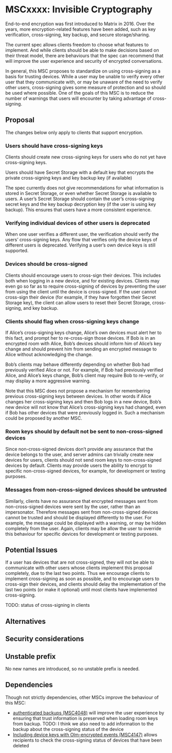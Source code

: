 # MSCxxxx: Invisible Cryptography

End-to-end encryption was first introduced to Matrix in 2016. Over the years,
more encryption-related features have been added, such as key verification,
cross-signing, key backup, and secure storage/sharing.

The current spec allows clients freedom to choose what features to implement.
And while clients should be able to make decisions based on their threat model,
there are behaviours that the spec can recommend that will improve the user
experience and security of encrypted conversations.

In general, this MSC proposes to standardize on using cross-signing as a basis
for trusting devices.  While a user may be unable to verify every other user
that they communicate with, or may be unaware of the need to verify other
users, cross-signing gives some measure of protection and so should be used
where possible.  One of the goals of this MSC is to reduce the number of
warnings that users will encounter by taking advantage of cross-signing.

## Proposal

The changes below only apply to clients that support encryption.

### Users should have cross-signing keys

Clients should create new cross-signing keys for users who do not yet have
cross-signing keys.

Users should have Secret Storage with a default key that encrypts the private
cross-signing keys and key backup key (if available)

The spec currently does not give recommendations for what information is stored
in Secret Storage, or even whether Secret Storage is available to users.  A
user’s Secret Storage should contain the user’s cross-signing secret keys and
the key backup decryption key (if the user is using key backup).  This ensures
that users have a more consistent experience.

### Verifying individual devices of other users is deprecated

When one user verifies a different user, the verification should verify the
users’ cross-signing keys.  Any flow that verifies only the device keys of
different users is deprecated.  Verifying a user’s own device keys is still
supported.

### Devices should be cross-signed

Clients should encourage users to cross-sign their devices.  This includes both
when logging in a new device, and for existing devices.  Clients may even go so
far as to require cross-signing of devices by preventing the user from using
the client until the device is cross-signed.  If the user cannot cross-sign
their device (for example, if they have forgotten their Secret Storage key),
the client can allow users to reset their Secret Storage, cross-signing, and
key backup.

### Clients should flag when cross-signing keys change

If Alice’s cross-signing keys change, Alice’s own devices must alert her to
this fact, and prompt her to re-cross-sign those devices.  If Bob is in an
encrypted room with Alice, Bob’s devices should inform him of Alice’s key
change and should prevent him from sending an encrypted message to Alice
without acknowledging the change.

Bob’s clients may behave differently depending on whether Bob had previously
verified Alice or not.  For example, if Bob had previously verified Alice, and
Alice’s keys change, Bob’s client may require Bob to re-verify, or may display
a more aggressive warning.

Note that this MSC does not propose a mechanism for remembering previous
cross-signing keys between devices. In other words if Alice changes her
cross-signing keys and then Bob logs in a new device, Bob’s new device will not
know that Alice’s cross-signing keys had changed, even if Bob has other devices
that were previously logged in. Such a mechanism could be proposed by another
MSC.

### Room keys should by default not be sent to non-cross-signed devices

Since non-cross-signed devices don’t provide any assurance that the device
belongs to the user, and server admins can trivially create new devices for
users, clients should not send room keys to non-cross-signed devices by
default. Clients may provide users the ability to encrypt to specific
non-cross-signed devices, for example, for development or testing purposes.

### Messages from non-cross-signed devices should be untrusted

Similarly, clients have no assurance that encrypted messages sent from
non-cross-signed devices were sent by the user, rather than an
impersonator. Therefore messages sent from non-cross-signed devices cannot be
trusted and should be displayed differently to the user. For example, the
message could be displayed with a warning, or may be hidden completely from the
user. Again, clients may be allow the user to override this behaviour for
specific devices for development or testing purposes.

## Potential Issues

If a user has devices that are not cross-signed, they will not be able to
communicate with other users whose clients implement this proposal completely,
due to the last two points.  Thus we encourage clients to implement
cross-signing as soon as possible, and to encourage users to cross-sign their
devices, and clients should delay the implementation of the last two points (or
make it optional) until most clients have implemented cross-signing.

TODO: status of cross-signing in clients

## Alternatives

## Security considerations

## Unstable prefix

No new names are introduced, so no unstable prefix is needed.

## Dependencies

Though not strictly dependencies, other MSCs improve the behaviour of this MSC:
- [authenticated backups
  (MSC4048)](https://github.com/matrix-org/matrix-spec-proposals/pull/4048)
  will improve the user experience by ensuring that trust information is
  preserved when loading room keys from backup.  TODO: I think we also need to
  add information to the backup about the cross-signing status of the device
- [Including device keys with Olm-encrypted events
  (MSC4147)](https://github.com/matrix-org/matrix-spec-proposals/pull/4147)
  allows recipients to check the cross-signing status of devices that have been
  deleted
